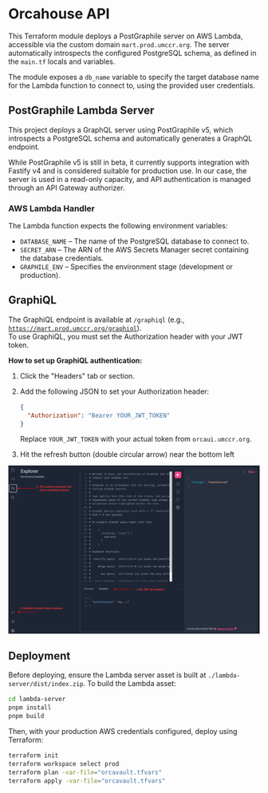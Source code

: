 # Orcahouse API

This Terraform module deploys a PostGraphile server on AWS Lambda, accessible via the custom domain `mart.prod.umccr.org`. The server automatically introspects the configured PostgreSQL schema, as defined in the `main.tf` locals and variables.

The module exposes a `db_name` variable to specify the target database name for the Lambda function to connect to, using
the provided user credentials.

## PostGraphile Lambda Server

This project deploys a GraphQL server using PostGraphile v5, which introspects a PostgreSQL schema and automatically generates a GraphQL endpoint.

While PostGraphile v5 is still in beta, it currently supports integration with Fastify v4 and is considered suitable for production use. In our case, the server is used in a read-only capacity, and API authentication is managed through an API Gateway authorizer.

### AWS Lambda Handler

The Lambda function expects the following environment variables:

- `DATABASE_NAME` – The name of the PostgreSQL database to connect to.
- `SECRET_ARN` – The ARN of the AWS Secrets Manager secret containing the database credentials.
- `GRAPHILE_ENV` – Specifies the environment stage (development or production).

## GraphiQL

The GraphiQL endpoint is available at `/graphiql` (e.g., [`https://mart.prod.umccr.org/graphiql`](https://mart.prod.umccr.org/graphiql)).  
To use GraphiQL, you must set the Authorization header with your JWT token.

**How to set up GraphiQL authentication:**

1. Click the "Headers" tab or section.
2. Add the following JSON to set your Authorization header:

    ```json
    {
      "Authorization": "Bearer YOUR_JWT_TOKEN"
    }
    ```

    Replace `YOUR_JWT_TOKEN` with your actual token from `orcaui.umccr.org`.

3. Hit the refresh button (double circular arrow) near the bottom left

![GraphiQL API Setup](./docs/setup-graphiql.png)

## Deployment

Before deploying, ensure the Lambda server asset is built at `./lambda-server/dist/index.zip`. To build the Lambda asset:

```sh
cd lambda-server
pnpm install
pnpm build
```

Then, with your production AWS credentials configured, deploy using Terraform:

```sh
terraform init
terraform workspace select prod
terraform plan -var-file="orcavault.tfvars"
terraform apply -var-file="orcavault.tfvars"
```
